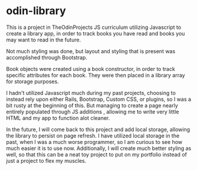 # odin-library

This is a project in TheOdinProjects JS curriculum utilizing Javascript to create a library app, in order to track books you have read and books you may want to read in the future. 

Not much styling was done, but layout and styling that is present was accomplished through Bootstrap.

Book objects were created using a book constructor, in order to track specific attributes for each book. They were then placed in a library array for storage purposes.

I hadn't utilized Javascript much during my past projects, choosing to instead rely upon either Rails, Bootstrap, Custom CSS, or plugins, so I was a bit rusty at the beginning of this. But managing to create a page nearly entirely populated through JS additions , allowing me to write very little HTML and my app to function alot cleaner.

In the future, I will come back to this project and add local storage, allowing the library to persist on page refresh. I have utilized local storage in the past, when I was a much worse programmer, so I am curious to see how much easier it is to use now. Additionally, I will create much better styling as well, so that this can be a neat toy project to put on my portfolio instead of just a project to flex my muscles.